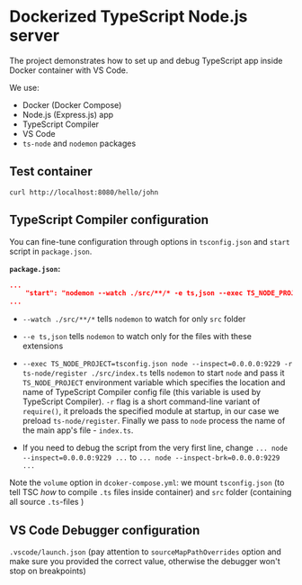 # Dockerized TypeScript Node.js server

The project demonstrates how to set up and debug TypeScript app inside Docker container with VS Code. 

We use:
* Docker (Docker Compose)
* Node.js (Express.js) app
* TypeScript Compiler
* VS Code
* `ts-node` and `nodemon` packages 

## Test container

```shell
curl http://localhost:8080/hello/john
```

## TypeScript Compiler configuration

You can fine-tune configuration through options in `tsconfig.json` and `start` script in `package.json`.

**`package.json`:**
```json
...
    "start": "nodemon --watch ./src/**/* -e ts,json --exec TS_NODE_PROJECT=tsconfig.json node --inspect=0.0.0.0:9229 -r ts-node/register ./src/index.ts"
...
```

* `--watch ./src/**/*` tells `nodemon` to watch for only `src` folder

* `--e ts,json` tells `nodemon` to watch only for the files with these extensions

* `--exec TS_NODE_PROJECT=tsconfig.json node --inspect=0.0.0.0:9229 -r ts-node/register ./src/index.ts` tells `nodemon` to start `node` and pass it `TS_NODE_PROJECT` environment variable which specifies the location and name of TypeScript Compiler config file (this variable is used by TypeScript Compiler). `-r` flag is a short command-line variant of `require()`, it preloads  the specified module at startup, in our case we preload `ts-node/register`. Finally we pass to `node` process the name of the main app's file - `index.ts`.

* If you need to debug the script from the very first line, change `... node --inspect=0.0.0.0:9229 ...` to `... node --inspect-brk=0.0.0.0:9229 ...`

Note the `volume` option in `dcoker-compose.yml`: we mount `tsconfig.json` (to tell TSC *how* to compile `.ts` files inside container) and `src` folder (containing all source `.ts`-files )


## VS Code Debugger configuration

`.vscode/launch.json` (pay attention to `sourceMapPathOverrides` option and make sure you provided the correct value, otherwise the debugger won't stop on breakpoints)
